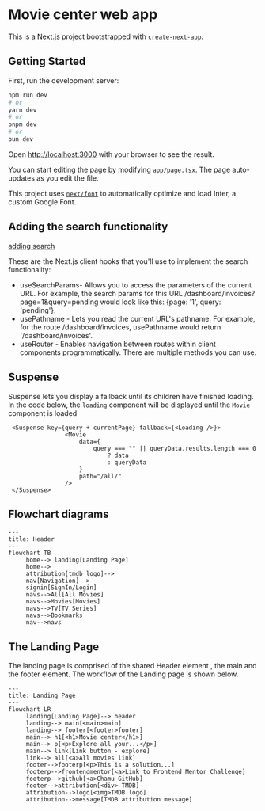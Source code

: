 # Movie center web app

This is a [Next.js](https://nextjs.org/) project bootstrapped with [`create-next-app`](https://github.com/vercel/next.js/tree/canary/packages/create-next-app).

## Getting Started

First, run the development server:

```bash
npm run dev
# or
yarn dev
# or
pnpm dev
# or
bun dev
```

Open [http://localhost:3000](http://localhost:3000) with your browser to see the result.

You can start editing the page by modifying `app/page.tsx`. The page auto-updates as you edit the file.

This project uses [`next/font`](https://nextjs.org/docs/basic-features/font-optimization) to automatically optimize and load Inter, a custom Google Font.

## Adding the search functionality

[adding search](https://nextjs.org/learn/dashboard-app/adding-search-and-pagination#adding-the-search-functionality)

These are the Next.js client hooks that you'll use to implement the search functionality:

- useSearchParams- Allows you to access the parameters of the current URL. For example, the search params for this URL /dashboard/invoices?page=1&query=pending would look like this: {page: '1', query: 'pending'}.
- usePathname - Lets you read the current URL's pathname. For example, for the route /dashboard/invoices, usePathname would return '/dashboard/invoices'.
- useRouter - Enables navigation between routes within client components programmatically. There are multiple methods you can use.

## Suspense

Suspense lets you display a fallback until its children have finished loading.
In the code below, the `loading` component will be displayed until the `Movie` component is loaded

``` tsx
 <Suspense key={query + currentPage} fallback={<Loading />}>
                <Movie
                    data={
                        query === "" || queryData.results.length === 0
                            ? data
                            : queryData
                    }
                    path="/all/"
                />
 </Suspense>
```

## Flowchart diagrams

```mermaid
---
title: Header
---
flowchart TB
     home--> landing[Landing Page]
     home-->      
     attribution[tmdb logo]-->       
     nav[Navigation]-->
     signin[SignIn/Login]
     navs-->All[All Movies]
     navs-->Movies[Movies]
     navs-->TV[TV Series]
     navs-->Bookmarks
     nav-->navs
```

## The Landing Page

The landing page is comprised of the shared Header element , the main and the footer element. The workflow of the Landing page is shown below.

```mermaid
---
title: Landing Page
---
flowchart LR
     landing[Landing Page]--> header
     landing--> main[<main>main]
     landing--> footer[<footer>footer]
     main--> h1[<h1>Movie center</h1>]
     main--> p[<p>Explore all your...</p>]
     main--> link[Link button - explore]
     link--> all[<a>All movies link]
     footer-->footerp[<p>This is a solution...]
     footerp-->frontendmentor[<a>Link to Frontend Mentor Challenge]
     footerp-->github[<a>Chamu GitHub]
     footer-->attribution[<div> TMDB]
     attribution-->logo[<img>TMDB logo]
     attribution-->message[TMDB attribution message]
```
